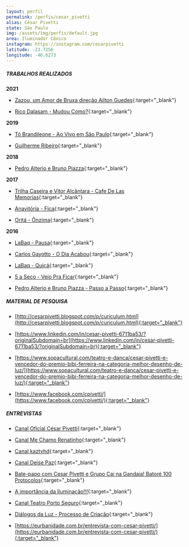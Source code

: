 ```yaml
---
layout: perfil
permalink: /perfis/cesar_pivetti
alias: César Pivetti
state: São Paulo
img: /assets/img/perfis/default.jpg
area: Iluminador Cênico
instagram: https://instagram.com/cesarpivetti
latitude: -23.7256
longitude: -46.6273
---
```


##### **TRABALHOS REALIZADOS**

**2021**

- [Zazou, um Amor de Bruxa direção Ailton Guedes](https://www.youtube.com/watch?v=k83V4gImvJE){:target="_blank"}

- [Rico Dalasam - Mudou Como?](https://www.youtube.com/watch?v=doFW3lWZIYs){:target="_blank"}

**2019**

- [Tó Brandileone - Ao Vivo em São Paulo](https://www.youtube.com/watch?v=5n2LL4xkFxM){:target="_blank"}

- [Guilherme Ribeiro](https://www.youtube.com/watch?v=r9KKMGrg9Zg){:target="_blank"}

**2018**

- [Pedro Alterio e Bruno Piazza](https://www.youtube.com/watch?v=nDoWO5xn4vA){:target="_blank"}

**2017**

- [Trilha Caseira e Vitor Alcântara - Cafe De Las Memorias](https://www.youtube.com/watch?v=BkVG8uqTbBw){:target="_blank"}

- [Anavitória - Fica](https://www.youtube.com/watch?v=atQmgtnmr18){:target="_blank"}

- [Oritá - Ônzima](https://www.youtube.com/watch?v=6Iv-YhwtXhY){:target="_blank"}

**2016**

- [LaBaq - Pausa](https://www.youtube.com/watch?v=tWij6_-_s5Q){:target="_blank"}

- [Carlos Gayotto - O Dia Acabou](https://www.youtube.com/watch?v=pzoC6aNMn0M){:target="_blank"}

- [LaBaq - Quiçá](https://www.youtube.com/watch?v=ZdowL7Ex7OI){:target="_blank"}

- [5 a Seco - Veio Pra Ficar](https://www.youtube.com/watch?v=UytZQW3Uv7I){:target="_blank"}

- [Pedro Alterio e Bruno Piazza - Passo a Passo](https://www.youtube.com/watch?v=yUt3AMfJV5w){:target="_blank"}

##### **MATERIAL DE PESQUISA**

- [http://cesarpivetti.blogspot.com/p/curiculum.html](http://cesarpivetti.blogspot.com/p/curiculum.html){:target="_blank"}

- [https://www.linkedin.com/in/cesar-pivetti-6711ba53/?originalSubdomain=br](https://www.linkedin.com/in/cesar-pivetti-6711ba53/?originalSubdomain=br){:target="_blank"}

- [https://www.sopacultural.com/teatro-e-danca/cesar-pivetti-e-vencedor-do-premio-bibi-ferreira-na-categoria-melhor-desenho-de-luz/](https://www.sopacultural.com/teatro-e-danca/cesar-pivetti-e-vencedor-do-premio-bibi-ferreira-na-categoria-melhor-desenho-de-luz/){:target="_blank"}

- [https://www.facebook.com/cpivetti/](https://www.facebook.com/cpivetti/){:target="_blank"}

##### **ENTREVISTAS**

- [Canal Oficial César Pivetti](https://www.youtube.com/user/cesarpivettioficial){:target="_blank"}

- [Canal Me Chamo Renatinho](https://www.youtube.com/watch?v=0B0vetd42QI){:target="_blank"}

- [Canal kaztvhd](https://www.youtube.com/watch?v=DVZKBUPKqHc){:target="_blank"}

- [Canal Deise Paz](https://www.youtube.com/watch?v=ME3hi7pOCu0){:target="_blank"}

- [Bate-papo com Cesar Pivetti e Grupo Cai na Gandaia! Batoré 100 Protocolos](https://www.youtube.com/watch?v=K9p4EHnmARY){:target="_blank"}

- [A importância da Iluminação!!!](https://www.youtube.com/watch?v=W8Llt3KGAUc){:target="_blank"}

- [Canal Teatro Porto Seguro](https://www.youtube.com/watch?v=3UBh51uax4k){:target="_blank"}

- [Diálogos da Luz - Processo de Criação](https://www.youtube.com/watch?v=noM77KhLpCQ){:target="_blank"}

- [https://eurbanidade.com.br/entrevista-com-cesar-pivetti/](https://eurbanidade.com.br/entrevista-com-cesar-pivetti/){:target="_blank"}